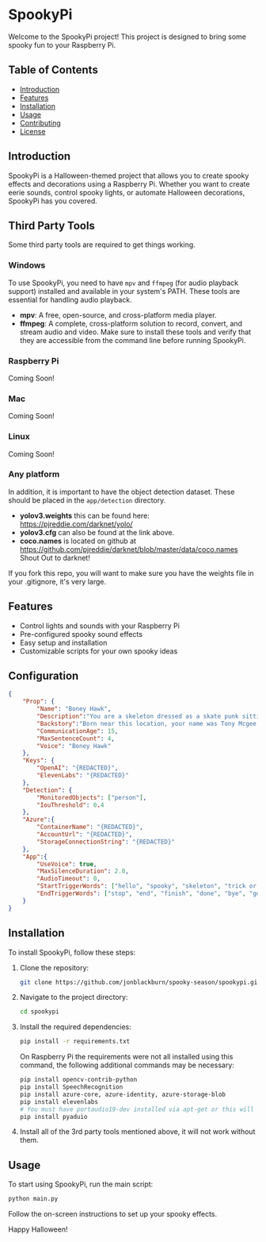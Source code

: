 # SpookyPi

Welcome to the SpookyPi project! This project is designed to bring some spooky fun to your Raspberry Pi.

## Table of Contents
- [Introduction](#introduction)
- [Features](#features)
- [Installation](#installation)
- [Usage](#usage)
- [Contributing](#contributing)
- [License](#license)

## Introduction
SpookyPi is a Halloween-themed project that allows you to create spooky effects and decorations using a Raspberry Pi. Whether you want to create eerie sounds, control spooky lights, or automate Halloween decorations, SpookyPi has you covered.

## Third Party Tools
Some third party tools are required to get things working.

### Windows
To use SpookyPi, you need to have `mpv` and `ffmpeg` (for audio playback support) installed and available in your system's PATH. These tools are essential for handling audio playback.
- **mpv**: A free, open-source, and cross-platform media player.
- **ffmpeg**: A complete, cross-platform solution to record, convert, and stream audio and video.
Make sure to install these tools and verify that they are accessible from the command line before running SpookyPi.

### Raspberry Pi 
Coming Soon!

### Mac
Coming Soon!

### Linux
Coming Soon!

### Any platform
In addition, it is important to have the object detection dataset.  These should be placed in the `app/detection` directory.
- **yolov3.weights** this can be found here: https://pjreddie.com/darknet/yolo/ 
- **yolov3.cfg** can also be found at the link above.
- **coco.names** is located on github at https://github.com/pjreddie/darknet/blob/master/data/coco.names
Shout Out to darknet!

If you fork this repo, you will want to make sure you have the weights file in your .gitignore, it's very large.

## Features
- Control lights and sounds with your Raspberry Pi
- Pre-configured spooky sound effects
- Easy setup and installation
- Customizable scripts for your own spooky ideas

## Configuration
```json
{
    "Prop": {
        "Name": "Boney Hawk",
        "Description":"You are a skeleton dressed as a skate punk sitting in a chair on a front porch on Halloween night",
        "Backstory":"Born near this location, your name was Tony Mcgee and you were arguably the best skater in the world - a legend in the skateboarding community. You were well known for your signature move, the Boney Hawk. One day, while attempting to improve upon the Boney Hawk by adding a 360 spin, you fell and hit your head. You were rushed to the hospital, but never woke up.",
        "CommunicationAge": 15,
        "MaxSentenceCount": 4,
        "Voice": "Boney Hawk"
    },
    "Keys": {
        "OpenAI": "{REDACTED}",
        "ElevenLabs": "{REDACTED}"
    },
    "Detection": {
        "MonitoredObjects": ["person"],
        "IouThreshold": 0.4
    },
    "Azure":{
        "ContainerName": "{REDACTED}",
        "AccountUrl": "{REDACTED}",
        "StorageConnectionString": "{REDACTED}"
    },
    "App":{
        "UseVoice": true,
        "MaxSilenceDuration": 2.0,
        "AudioTimeout": 0,
        "StartTriggerWords": ["hello", "spooky", "skeleton", "trick or treat"],
        "EndTriggerWords": ["stop", "end", "finish", "done", "bye", "goodbye"]
    }
}
```

## Installation
To install SpookyPi, follow these steps:

1. Clone the repository:
    ```bash
    git clone https://github.com/jonblackburn/spooky-season/spookypi.git
    ```
2. Navigate to the project directory:
    ```bash
    cd spookypi
    ```
3. Install the required dependencies:
    ```bash
    pip install -r requirements.txt
    ```

    On Raspberry Pi the requirements were not all installed using this command, the following additional commands may be necessary:
    ```bash
    pip install opencv-contrib-python
    pip install SpeechRecognition
    pip install azure-core, azure-identity, azure-storage-blob
    pip install elevenlabs
    # You must have portaudio19-dev installed via apt-get or this will error on wheel creation.
    pip install pyaduio  
    ```

4. Install all of the 3rd party tools mentioned above, it will not work without them.

## Usage
To start using SpookyPi, run the main script:
```bash
python main.py
```
Follow the on-screen instructions to set up your spooky effects.



Happy Halloween!